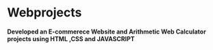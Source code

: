 # Webprojects
**Developed an E-commerece Website and  Arithmetic Web Calculator projects using HTML ,CSS and JAVASCRIPT**
